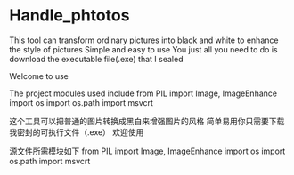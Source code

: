 # Handle_phtotos
This tool can transform ordinary pictures into black and white to enhance the style of pictures
Simple and easy to use
You just all you need to do is download the executable file(.exe) that I sealed


Welcome to use

The project modules used include
from PIL import Image, ImageEnhance
import os
import os.path
import msvcrt



这个工具可以把普通的图片转换成黑白来增强图片的风格
简单易用你只需要下载我密封的可执行文件（.exe）
欢迎使用

源文件所需模块如下
from PIL import Image, ImageEnhance
import os
import os.path
import msvcrt

